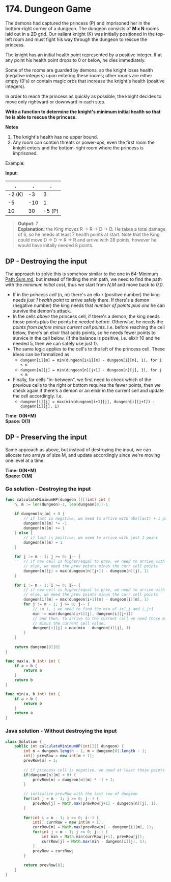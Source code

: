# 174. Dungeon Game

The demons had captured the princess (P) and imprisoned her in the bottom-right corner of a dungeon.
The dungeon consists of **M x N** rooms laid out in a 2D grid. Our valiant knight (K) was initially
positioned in the top-left room and must fight his way through the dungeon to rescue the princess.

The knight has an initial health point represented by a positive integer. If at any point his health
point drops to 0 or below, he dies immediately.

Some of the rooms are guarded by demons, so the knight loses health (negative integers) upon 
entering these rooms; other rooms are either empty (0's) or contain magic orbs that increase the
knight's health (positive integers).

In order to reach the princess as quickly as possible, the knight decides to move only rightward or
downward in each step.

**Write a function to determine the knight's minimum initial health so that he is able to rescue the
princess.**

**Notes**
1. The knight's health has no upper bound.
2. Any room can contain threats or power-ups, even the first room the knight enters and the 
   bottom-right room where the princess is imprisoned.

Example:

**Input**:

. | . | .
--- | --- | ---
-2 (K) | -3 | 3
-5 | -10 | 1
10 | 30 | -5 (P)


> **Output**: 7 <br>
> **Explanation**: the King moves R -> R -> D -> D. He takes a total damage of 6, so he needs at
> least 7 health points at start. Note that the King could move D -> D -> R -> R and arrive with
> 28 points, however he would have initally needed 8 points.

## DP - Destroying the input
The approach to solve this is somehow similar to the one in 
[64-Minimum Path Sum.md](64-Minimum%20Path%20Sum.md), but instead of finding the min path, we need
to find the path with the *minimum initial cost*, thus we start from *N,M* and move back to *0,0*.

- If in the *princess cell* (n, m) there's an elixir (positive number) the king needs 
  *just 1 health point* to arrive safely there. If there's a demon (negative number) the king needs
  that *number of points plus one* he can survive the demon's attack.
- In the cells *above* the princess cell, if there's a demon, the king needs those points plus the
  points he needed before. Otherwise, he needs the *points from before minus current cell points*.
  I.e. before reaching the cell below, there's an elixir that adds points, so he needs fewer points
  to survice in the cell below. (if the balance is positive, i.e. elixir 10 and he needed 5, then
  we can safely use just 1).
- The same logic applies to the cell's to the left of the princess cell. These ideas can be
  formalized as:
  - `dungeon[i][m] = min(dungeon[i+1][m] - dungeon[i][m], 1), for i < n`
  - `dungeon[n][j] = min(dungeon[n][j+1] - dungeon[n][j], 1), for j < m`
- Finally, for cells "in-between", we first need to check which of the previous cells to the right
  or bottom requires the fewer points, then we check again if there's a demon or an elixir in the
  current cell and update the cell accordingly. I.e.
  - `dungeon[i][j] = max(min(dungeon[i+1][j], dungeon[i][j+1]) - dungeon[i][j], 1)`

**Time: O(N\*M) <br> Space: O(1)**

## DP - Preserving the input
Same approach as above, but instead of destroying the input, we can allocate two arrays of size M,
and update accordingly since we're moving one level at a time.

**Time: O(N\*M) <br> Space: O(M)**

### Go solution - Destroying the input
```go
func calculateMinimumHP(dungeon [][]int) int {
    n, m := len(dungeon)-1, len(dungeon[0])-1
    
    if dungeon[n][m] < 0 { 
        // if last is negative, we need to arrive with abs(last) + 1 point
        dungeon[n][m] *= -1
        dungeon[n][m] += 1
    } else { 
        // if last is positive, we need to arrive with just 1 point 
        dungeon[n][m] = 1
    }
    
    for j := m - 1; j >= 0; j-- {
        // if new cell is higher/equal to prev, we need to arrive with just 1 point
        // else, we need the prev points minus the curr cell points
        dungeon[n][j] = max(dungeon[n][j+1] - dungeon[n][j], 1)
    }
    
    for i := n - 1; i >= 0; i-- {
        // if new cell is higher/equal to prev, we need to arrive with just 1 point
        // else, we need the prev points minus the curr cell points
        dungeon[i][m] = max(dungeon[i+1][m] - dungeon[i][m], 1)
        for j := m - 1; j >= 0; j-- {
            // in i, j we need to find the min of i+1,j and i,j+1
            min := min(dungeon[i+1][j], dungeon[i][j+1])
            // and then, to arrive to the current cell we need those min points
            // minus the current cell value. 
            dungeon[i][j] = max(min - dungeon[i][j], 1)
        }
    }
    
    return dungeon[0][0]
}

func max(a, b int) int {
    if a > b {
        return a
    }
    return b
}

func min(a, b int) int {
    if a > b {
        return b
    }
    return a
}
```
### Java solution - Without destroying the input
```java
class Solution {
    public int calculateMinimumHP(int[][] dungeon) {
        int n = dungeon.length - 1, m = dungeon[0].length - 1;
        int[] prevRow = new int[m + 1];
        prevRow[m] = 1;
        
        // if princess cell is negative, we need at least those points + 1
        if(dungeon[n][m] < 0) {
            prevRow[m] = dungeon[n][m] * -1 + 1;
        }
        
        // initialize prevRow with the last row of dungeon
        for(int j = m - 1; j >= 0; j--) {
            prevRow[j] = Math.max(prevRow[j+1] - dungeon[n][j], 1);
        }
        
        for(int i = n - 1; i >= 0; i--) {
            int[] currRow = new int[m + 1];
            currRow[m] = Math.max(prevRow[m] - dungeon[i][m], 1);
            for(int j = m - 1; j >= 0; j--) {
                int min = Math.min(currRow[j+1], prevRow[j]);
                currRow[j] = Math.max(min - dungeon[i][j], 1);
            }
            prevRow = currRow;
        }
        
        return prevRow[0];
    }
}
```